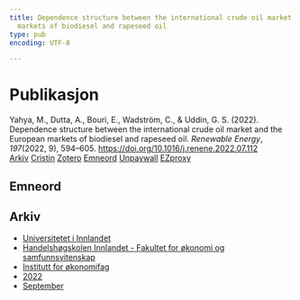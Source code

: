 ```yaml
---
title: Dependence structure between the international crude oil market and the European
  markets of biodiesel and rapeseed oil
type: pub
encoding: UTF-8

---
```

<h1>Publikasjon</h1>
<article id="csl-bib-container-V3HBLWYL" class="csl-bib-container">
  <div class="csl-bib-body"> <div class="csl-entry">Yahya, M., Dutta, A., Bouri, E., Wadström, C., &#38; Uddin, G. S. (2022). Dependence structure between the international crude oil market and the European markets of biodiesel and rapeseed oil. <i>Renewable Energy</i>, <i>197</i>(2022, 9), 594–605. <a href="https://doi.org/10.1016/j.renene.2022.07.112">https://doi.org/10.1016/j.renene.2022.07.112</a></div> </div>
  <div class="csl-bib-buttons">
    <a href="#taxonomy-article-V3HBLWYL" alt="archive" class="csl-bib-button">Arkiv</a>
    <a href="https://app.cristin.no/results/show.jsf?id=2050225" alt="Cristin" class="csl-bib-button">Cristin</a>
    <a href="http://zotero.org/groups/5881554/items/V3HBLWYL" alt="Zotero" class="csl-bib-button">Zotero</a>
    <a href="#keywords-article-V3HBLWYL" alt="keywords" class="csl-bib-button">Emneord</a>
    <a href="https://doi.org/10.1016/j.renene.2022.07.112" alt="Unpaywall" class="csl-bib-button">Unpaywall</a>
    <a href="https://doi.org/10.1016/j.renene.2022.07.112" alt="EZproxy" class="csl-bib-button">EZproxy</a>
  </div>
  <div id="csl-bib-meta-container-V3HBLWYL"></div>
</article>
<div id="csl-bib-meta-V3HBLWYL" class="csl-bib-meta">
  <article id="keywords-article-V3HBLWYL" class="keywords-article">
    <h1>Emneord</h1>
    
  </article>
  <article id="taxonomy-article-V3HBLWYL" class="taxonomy-article">
    <h1>Arkiv</h1>
    <ul>
      <li>
        <a href="/nn/archive/?key=3DCRN523">Universitetet i Innlandet</a>
      </li>
      <li>
        <a href="/nn/archive/?key=DU8Q9LN9">Handelshøgskolen Innlandet - Fakultet for økonomi og samfunnsvitenskap</a>
      </li>
      <li>
        <a href="/nn/archive/?key=3IQA89I8">Institutt for økonomifag</a>
      </li>
      <li>
        <a href="/nn/archive/?key=6THNNMZZ">2022</a>
      </li>
      <li>
        <a href="/nn/archive/?key=TU7ULHRJ">September</a>
      </li>
    </ul>
  </article>
</div>
